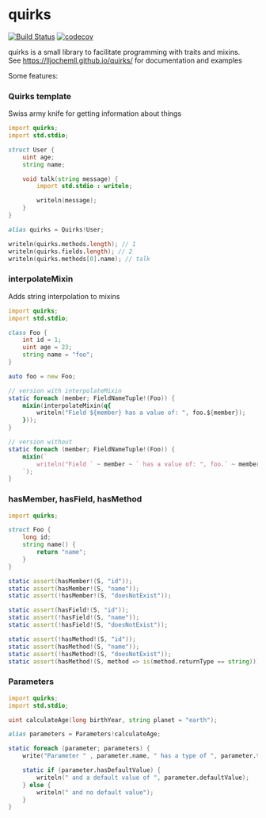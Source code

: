 # quirks
[![Build Status](https://dev.azure.com/jochemdejaeghere/github-pipes/_apis/build/status/quirks/CI?branchName=master)](https://dev.azure.com/jochemdejaeghere/github-pipes/_build/latest?definitionId=3&branchName=master)
[![codecov](https://codecov.io/gh/llJochemll/quirks/branch/master/graph/badge.svg)](https://codecov.io/gh/llJochemll/quirks)

quirks is a small library to facilitate programming with traits and mixins.<br/>
See https://lljochemll.github.io/quirks/ for documentation and examples

Some features:

### Quirks template
Swiss army knife for getting information about things
```D
import quirks;
import std.stdio;

struct User {
    uint age;
    string name;

    void talk(string message) {
        import std.stdio : writeln;

        writeln(message);
    }
}

alias quirks = Quirks!User;

writeln(quirks.methods.length); // 1
writeln(quirks.fields.length); // 2
writeln(quirks.methods[0].name); // talk
```

### interpolateMixin
Adds string interpolation to mixins
```D
import quirks;
import std.stdio;

class Foo {
    int id = 1;
    uint age = 23;
    string name = "foo";
}

auto foo = new Foo;

// version with interpolateMixin
static foreach (member; FieldNameTuple!(Foo)) {
    mixin(interpolateMixin(q{
        writeln("Field ${member} has a value of: ", foo.${member});
    }));
}

// version without
static foreach (member; FieldNameTuple!(Foo)) {
    mixin(`
        writeln("Field ` ~ member ~ ` has a value of: ", foo.` ~ member ~ `);
    `);
}
```

### hasMember, hasField, hasMethod
```D
import quirks;

struct Foo {
    long id;
    string name() {
        return "name";
    }
}

static assert(hasMember!(S, "id"));
static assert(hasMember!(S, "name"));
static assert(!hasMember!(S, "doesNotExist"));

static assert(hasField!(S, "id"));
static assert(!hasField!(S, "name"));
static assert(!hasField!(S, "doesNotExist"));

static assert(!hasMethod!(S, "id"));
static assert(hasMethod!(S, "name"));
static assert(!hasMethod!(S, "doesNotExist"));
static assert(hasMethod!(S, method => is(method.returnType == string)));
```

### Parameters
```D
import quirks;
import std.stdio;

uint calculateAge(long birthYear, string planet = "earth");

alias parameters = Parameters!calculateAge;

static foreach (parameter; parameters) {
    write("Parameter " , parameter.name, " has a type of ", parameter.type.stringof);

    static if (parameter.hasDefaultValue) {
        writeln(" and a default value of ", parameter.defaultValue);
    } else {
        writeln(" and no default value");
    }
}
```
